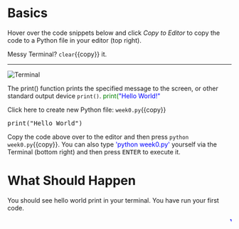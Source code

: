 # Basics
Hover over the code snippets below and click *Copy to Editor* to copy the code to a Python file in your editor (top right).

Messy Terminal? `clear`{{copy}} it.

<hr>

![Terminal](./assets/HelloWorld.png)

The print() function prints the specified message to the screen, or other standard output device ```print()```. <span style="color:green">print(</span><span style="color:blue">"Hello World!"</span>

Click here to create new Python file: `week0.py`{{copy}}

<pre class="file" data-filename="week0.py" data-target="replace">
print("Hello World")
</pre>

Copy the code above over to the editor and then press
`python week0.py`{{copy}}. You can also type <span style="color:blue">'python week0.py'</span> yourself via the Terminal (bottom right) and then press <kbd>ENTER</kbd> to execute it.


# What Should Happen
You should see hello world print in your terminal. You have run your first code.

<marquee style='color: blue;'><b>Yay you've completed part 1!</b></marquee>
